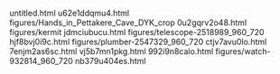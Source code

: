 untitled.html
u62e1ddqmu4.html
figures/Hands_in_Pettakere_Cave_DYK_crop
0u2gqrv2o48.html
figures/kermit
jdmciubucu.html
figures/telescope-2518989_960_720
hjf8bvj0i9c.html
figures/plumber-2547329_960_720
ctjv7avu0lo.html
7enjm2as6sc.html
vj5b7mn1pkg.html
992i9n8calo.html
figures/watch-932814_960_720
nb379u404es.html